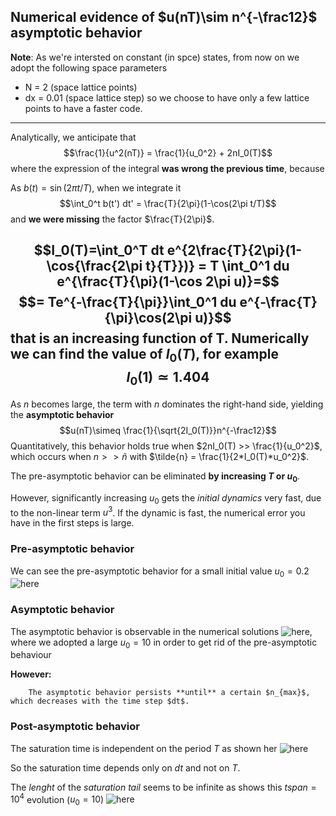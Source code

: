 ## Numerical evidence of $u(nT)\sim n^{-\frac12}$ asymptotic behavior

**Note**: As we're intersted on constant (in spce) states, from now on we adopt the following space parameters
- N = 2 (space lattice points)
- dx = 0.01 (space lattice step)
so we choose to have only a few lattice points to have a faster code.
--------------

Analytically, we anticipate that 
$$\frac{1}{u^2(nT)} = \frac{1}{u_0^2} + 2nI_0(T)$$
where the expression of the integral **was wrong the previous time**, because

As $b(t) = \sin(2\pi t/T)$, when we integrate it $$\int_0^t b(t') dt' = \frac{T}{2\pi}(1-\cos(2\pi t/T)$$ and **we were missing** the factor $\frac{T}{2\pi}$.

$$I_0(T)=\int_0^T dt e^{2\frac{T}{2\pi}(1-\cos{\frac{2\pi t}{T}})} = T \int_0^1 du e^{\frac{T}{\pi}(1-\cos 2\pi u)}=$$ 
$$= Te^{-\frac{T}{\pi}}\int_0^1 du e^{-\frac{T}{\pi}\cos(2\pi u)}$$
that is an increasing function of T. 
Numerically we can find the value of $I_0(T)$, for example 
$$I_0(1)\simeq 1.404$$
--------------
As $n$ becomes large, the term with $n$ dominates the right-hand side, yielding the **asymptotic behavior**
$$u(nT)\simeq \frac{1}{\sqrt{2I_0(T)}}n^{-\frac12}$$
Quantitatively, this behavior holds true when $2nI_0(T) >> \frac{1}{u_0^2}$, which occurs when $n>>\tilde{n}$ with $`\tilde{n} = \frac{1}{2*I_0(T)*u_0^2}`$.

The pre-asymptotic behavior can be eliminated **by increasing $T$ or $u_0$**.

However, significantly increasing $u_0$ gets the _initial dynamics_ very fast, due to the non-linear term $u^3$.
If the dynamic is fast, the numerical error you have in the first steps is large.


### Pre-asymptotic behavior

We can see the pre-asymptotic behavior for a small initial value $u_0 = 0.2$ ![here](../../Plots/asymptotic%20new%20plots/analytical%20u=0.2.png?raw=true)

### Asymptotic behavior
The asymptotic behavior is observable in the numerical solutions ![here](../../Plots/asymptotic%20new%20plots/analytical%20u=10.png?raw=true), where we adopted a large $u_0=10$ in order to get rid of the pre-asymptotic behaviour

**However:**
        
        The asymptotic behavior persists **until** a certain $n_{max}$, which decreases with the time step $dt$.

### Post-asymptotic behavior
The saturation time is independent on the period $T$ as shown her
![here](../../Plots/asymptotic%20new%20plots/fixed%20dt=0.008%20u=0.2.png?raw=true)

So the saturation time depends only on $dt$ and not on $T$.

The _lenght_ of the _saturation tail_ seems to be infinite as shows this $tspan = 10^4$ evolution ($u_0 = 10$)
![here](../../Plots/asymptotic%20new%20plots/saturation%20tail.png?raw=true)